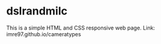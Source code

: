 # dslrandmilc
This is a simple HTML and CSS responsive web page.
Link: imre97.github.io/cameratypes
